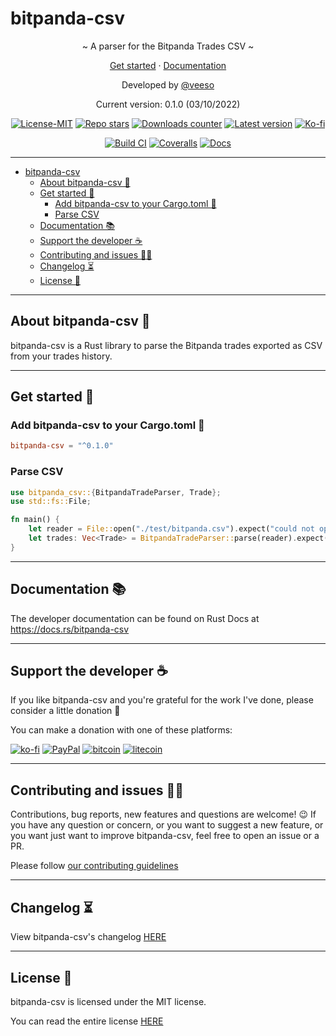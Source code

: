 # bitpanda-csv

<p align="center">~ A parser for the Bitpanda Trades CSV ~</p>
<p align="center">
  <a href="#get-started-">Get started</a>
  ·
  <a href="https://docs.rs/bitpanda-csv" target="_blank">Documentation</a>
</p>

<p align="center">Developed by <a href="https://veeso.github.io/" target="_blank">@veeso</a></p>
<p align="center">Current version: 0.1.0 (03/10/2022)</p>

<p align="center">
  <a href="https://opensource.org/licenses/MIT"
    ><img
      src="https://img.shields.io/badge/License-MIT-teal.svg"
      alt="License-MIT"
  /></a>
  <a href="https://github.com/veeso/bitpanda-csv/stargazers"
    ><img
      src="https://img.shields.io/github/stars/veeso/bitpanda-csv.svg"
      alt="Repo stars"
  /></a>
  <a href="https://crates.io/crates/bitpanda-csv"
    ><img
      src="https://img.shields.io/crates/d/bitpanda-csv.svg"
      alt="Downloads counter"
  /></a>
  <a href="https://crates.io/crates/bitpanda-csv"
    ><img
      src="https://img.shields.io/crates/v/bitpanda-csv.svg"
      alt="Latest version"
  /></a>
  <a href="https://ko-fi.com/veeso">
    <img
      src="https://img.shields.io/badge/donate-ko--fi-red"
      alt="Ko-fi"
  /></a>
</p>
<p align="center">
  <a href="https://github.com/veeso/bitpanda-csv/actions"
    ><img
      src="https://github.com/veeso/bitpanda-csv/workflows/Build/badge.svg"
      alt="Build CI"
  /></a>
  <a href="https://coveralls.io/github/veeso/bitpanda-csv"
    ><img
      src="https://coveralls.io/repos/github/veeso/bitpanda-csv/badge.svg"
      alt="Coveralls"
  /></a>
  <a href="https://docs.rs/bitpanda-csv"
    ><img
      src="https://docs.rs/bitpanda-csv/badge.svg"
      alt="Docs"
  /></a>
</p>

---

- [bitpanda-csv](#bitpanda-csv)
  - [About bitpanda-csv 🐼](#about-bitpanda-csv-)
  - [Get started 🏁](#get-started-)
    - [Add bitpanda-csv to your Cargo.toml 🦀](#add-bitpanda-csv-to-your-cargotoml-)
    - [Parse CSV](#parse-csv)
  - [Documentation 📚](#documentation-)
  - [Support the developer ☕](#support-the-developer-)
  - [Contributing and issues 🤝🏻](#contributing-and-issues-)
  - [Changelog ⏳](#changelog-)
  - [License 📃](#license-)

---

## About bitpanda-csv 🐼

bitpanda-csv is a Rust library to parse the Bitpanda trades exported as CSV from your trades history.

---

## Get started 🏁

### Add bitpanda-csv to your Cargo.toml 🦀

```toml
bitpanda-csv = "^0.1.0"
```

### Parse CSV

```rust
use bitpanda_csv::{BitpandaTradeParser, Trade};
use std::fs::File;

fn main() {
    let reader = File::open("./test/bitpanda.csv").expect("could not open CSV file");
    let trades: Vec<Trade> = BitpandaTradeParser::parse(reader).expect("failed to parse CSV");
}
```

---

## Documentation 📚

The developer documentation can be found on Rust Docs at <https://docs.rs/bitpanda-csv>

---

## Support the developer ☕

If you like bitpanda-csv and you're grateful for the work I've done, please consider a little donation 🥳

You can make a donation with one of these platforms:

[![ko-fi](https://img.shields.io/badge/Ko--fi-F16061?style=for-the-badge&logo=ko-fi&logoColor=white)](https://ko-fi.com/veeso)
[![PayPal](https://img.shields.io/badge/PayPal-00457C?style=for-the-badge&logo=paypal&logoColor=white)](https://www.paypal.me/chrisintin)
[![bitcoin](https://img.shields.io/badge/Bitcoin-ff9416?style=for-the-badge&logo=bitcoin&logoColor=white)](https://btc.com/bc1qvlmykjn7htz0vuprmjrlkwtv9m9pan6kylsr8w)
[![litecoin](https://img.shields.io/badge/Litecoin-345d9d?style=for-the-badge&logo=Litecoin&logoColor=white)](https://blockchair.com/litecoin/address/ltc1q89a7f859gt7nuekvnuuc25wapkq2f8ny78mp8l)

---

## Contributing and issues 🤝🏻

Contributions, bug reports, new features and questions are welcome! 😉
If you have any question or concern, or you want to suggest a new feature, or you want just want to improve bitpanda-csv, feel free to open an issue or a PR.

Please follow [our contributing guidelines](CONTRIBUTING.md)

---

## Changelog ⏳

View bitpanda-csv's changelog [HERE](CHANGELOG.md)

---

## License 📃

bitpanda-csv is licensed under the MIT license.

You can read the entire license [HERE](LICENSE)

